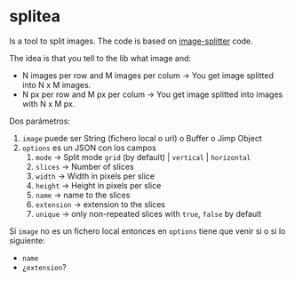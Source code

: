# splitea

Is a tool to split images. The code is based on [image-splitter](https://github.com/achimoraites/image-splitter) code.

The idea is that you tell to the lib what image and:

- N images per row and M images per colum -> You get image splitted into N x M images.
- N px per row and M px per colum -> You get image splitted into images with N x M px.

Dos parámetros:

1. `image` puede ser String (fichero local o url) o Buffer o Jimp Object
2. `options` es un JSON con los campos
   1. `mode` -> Split mode `grid` (by default) | `vertical` | `horizontal`
   2. `slices` -> Number of slices
   3. `width` -> Width in pixels per slice
   4. `height` -> Height in pixels per slice
   5. `name` -> name to the slices
   6. `extension` -> extension to the slices
   7. `unique` -> only non-repeated slices with `true`, `false` by default  

Si `image` no es un fichero local entonces en `options` tiene que venir si o si lo siguiente:

- `name`
- ¿`extension`?

